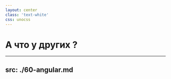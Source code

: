 ```yaml
---
layout: center
class: 'text-white'
css: unocss
---
```


# А что у других ?

---
src: ./60-angular.md
---
